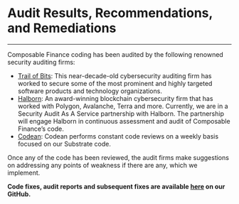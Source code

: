 # Audit Results, Recommendations, and Remediations

---

Composable Finance coding has been audited by the following renowned security auditing firms:

* [Trail of Bits](https://www.trailofbits.com/): This near-decade-old cybersecurity auditing firm has worked to secure some of the most prominent and highly targeted software products and technology organizations.
* [Halborn](https://halborn.com/about/who-we-are/): An award-winning blockchain cybersecurity firm that has worked with Polygon, Avalanche, Terra and more. Currently, we are in a Security Audit As A Service partnership with Halborn. The partnership will engage Halborn in continuous assessment and audit of Composable Finance’s code.
* [Codean](https://www.codean.io/): Codean performs constant code reviews on a weekly basis focused on our Substrate code. 

Once any of the code has been reviewed, the audit firms make suggestions on addressing any points of weakness if there are any, which we implement.

**Code fixes, audit reports and subsequent fixes are available [here](https://github.com/ComposableFi/composable/tree/main/audits) on our GitHub.**